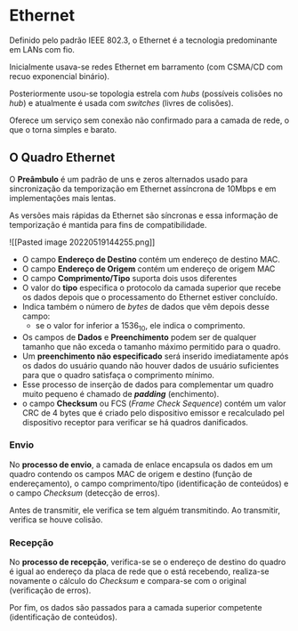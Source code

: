 # Ethernet

Definido pelo padrão IEEE 802.3, o Ethernet é a tecnologia predominante em LANs com fio.

Inicialmente usava-se redes Ethernet em barramento (com CSMA/CD com recuo exponencial binário).

Posteriormente usou-se topologia estrela com *hubs* (possíveis colisões no *hub*) e atualmente é usada com *switches* (livres de colisões).

Oferece um serviço sem conexão não confirmado para a camada de rede, o que o torna simples e barato.

## O Quadro Ethernet
O **Preâmbulo** é um padrão de uns e zeros alternados usado para sincronização da temporização em Ethernet assíncrona de 10Mbps e em implementações mais lentas.

As versões mais rápidas da Ethernet são síncronas e essa informação de temporização é mantida para fins de compatibilidade.

![[Pasted image 20220519144255.png]]

- O campo **Endereço de Destino** contém um endereço de destino MAC.
- O campo **Endereço de Origem** contém um endereço de origem MAC
- O campo **Comprimento/Tipo** suporta dois usos diferentes
- O valor do **tipo** especifica o protocolo da camada superior que recebe os dados depois que o processamento do Ethernet estiver concluído.
- Indica também o número de *bytes* de dados que vêm depois desse campo:
	- se o valor for inferior a $1536_{10}$, ele indica o comprimento.
- Os campos de **Dados** e **Preenchimento** podem ser de qualquer tamanho que não exceda o tamanho máximo permitido para o quadro.
- Um **preenchimento não especificado** será inserido imediatamente após os dados do usuário quando não houver dados de usuário suficientes para que o quadro satisfaça o comprimento mínimo.
- Esse processo de inserção de dados para complementar um quadro muito pequeno é chamado de ***padding*** (enchimento).
- o campo **Checksum** ou FCS (*Frame Check Sequence*) contém um valor CRC de 4 bytes que é criado pelo dispositivo emissor e recalculado pel dispositivo receptor para verificar se há quadros danificados.

### Envio
No **processo de envio**, a camada de enlace encapsula os dados em um quadro contendo os campos MAC de origem e destino (função de endereçamento), o campo comprimento/tipo (identificação de conteúdos) e o campo *Checksum* (detecção de erros).

Antes de transmitir, ele verifica se tem alguém transmitindo.
Ao transmitir, verifica se houve colisão.

### Recepção
No **processo de recepção**, verifica-se se o endereço de destino do quadro é igual ao endereço da placa de rede que o está recebendo, realiza-se novamente o cálculo do *Checksum* e compara-se com o original (verificação de erros).

Por fim, os dados são passados para a camada superior competente (identificação de conteúdos).